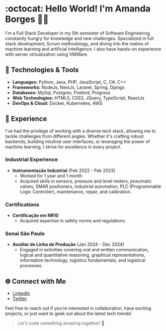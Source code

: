 # :octocat: Hello World! I'm Amanda Borges 👩‍💻

I'm a Full Stack Developer in my 5th semester of Software Engineering, constantly hungry for knowledge and new challenges. Specialized in full stack development, Scrum methodology, and diving into the realms of machine learning and artificial intelligence. I also have hands-on experience with server virtualization using VMWare.

## 🔧 Technologies & Tools

- **Languages:** Python, Java, PHP, JavaScript, C, C#, C++
- **Frameworks:** NodeJs, NextJs, Laravel, Spring, Django
- **Databases:** MySql, Postgres, Firebird, Progress
- **Web Technologies:** HTML5, CSS3, JQuery, TypeScript, ReactJs
- **DevOps & Cloud:** Docker, Kubernetes, AWS

## 🚀 Experience

I've had the privilege of working with a diverse tech stack, allowing me to tackle challenges from different angles. Whether it's crafting robust backends, building intuitive user interfaces, or leveraging the power of machine learning, I strive for excellence in every project.

### Industrial Experience

- **Instrumentação Industrial** (Feb 2022 - Feb 2023)
  - Worked for 1 year and 1 month
  - Acquired skills in sensors, pressure and level meters, pneumatic valves, SMAR positioners, industrial automation, PLC (Programmable Logic Controller), maintenance, repair, and calibration.

### Certifications

- **Certificação em NR10**
  - Acquired expertise in safety norms and regulations.

### Senai São Paulo

- **Auxiliar de Linha de Produção** (Jan 2024 - Dec 2024)
  - Engaged in activities covering oral and written communication, logical and quantitative reasoning, graphical representations, information technology, logistics fundamentals, and logistical processes.

## 🌐 Connect with Me

- [LinkedIn](your_linkedin_profile)
- [Twitter](your_twitter_profile)

Feel free to reach out if you're interested in collaboration, have exciting projects, or just want to geek out about the latest tech trends!

> Let's code something amazing together! 🚀
